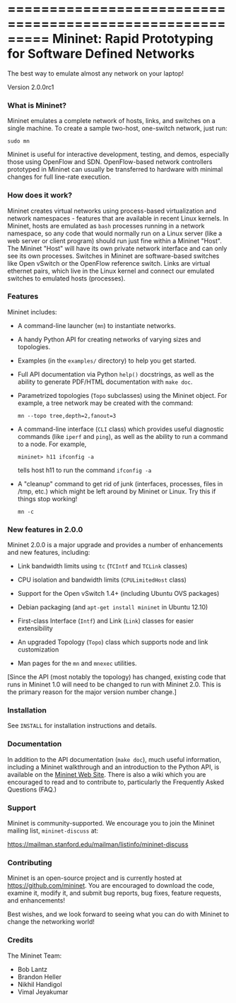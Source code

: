 =========================================================
 Mininet: Rapid Prototyping for Software Defined Networks
=========================================================

The best way to emulate almost any network on your laptop!

Version 2.0.0rc1

### What is Mininet?

Mininet emulates a complete network of hosts, links, and switches
on a single machine.  To create a sample two-host, one-switch network,
just run:

    sudo mn

Mininet is useful for interactive development, testing, and demos,
especially those using OpenFlow and SDN.  OpenFlow-based network
controllers prototyped in Mininet can usually be transferred to
hardware with minimal changes for full line-rate execution.

### How does it work?

Mininet creates virtual networks using process-based virtualization
and network namespaces - features that are available in recent Linux
kernels.  In Mininet, hosts are emulated as `bash` processes running in
a network namespace, so any code that would normally run on a Linux
server (like a web server or client program) should run just fine
within a Mininet "Host".  The Mininet "Host" will have its own private
network interface and can only see its own processes.  Switches in
Mininet are software-based switches like Open vSwitch or the OpenFlow
reference switch.  Links are virtual ethernet pairs, which live in the
Linux kernel and connect our emulated switches to emulated hosts
(processes).

### Features

Mininet includes:

* A command-line launcher (`mn`) to instantiate networks.

* A handy Python API for creating networks of varying sizes and
  topologies.

* Examples (in the `examples/` directory) to help you get started.

* Full API documentation via Python `help()` docstrings, as well as
  the ability to generate PDF/HTML documentation with `make doc`.

* Parametrized topologies (`Topo` subclasses) using the Mininet
  object.  For example, a tree network may be created with the
  command:

  `mn --topo tree,depth=2,fanout=3`

* A command-line interface (`CLI` class) which provides useful
  diagnostic commands (like `iperf` and `ping`), as well as the
  ability to run a command to a node. For example,

  `mininet> h11 ifconfig -a`

  tells host h11 to run the command `ifconfig -a`

* A "cleanup" command to get rid of junk (interfaces, processes, files
  in /tmp, etc.) which might be left around by Mininet or Linux. Try
  this if things stop working!

  `mn -c`

### New features in 2.0.0

Mininet 2.0.0 is a major upgrade and provides
a number of enhancements and new features, including:

* Link bandwidth limits using `tc` (`TCIntf` and `TCLink` classes)

* CPU isolation and bandwidth limits (`CPULimitedHost` class)

* Support for the Open vSwitch 1.4+ (including Ubuntu OVS packages)

* Debian packaging (and `apt-get install mininet` in Ubuntu 12.10)

* First-class Interface (`Intf`) and Link (`Link`) classes for easier
  extensibility

* An upgraded Topology (`Topo`) class which supports node and link
  customization

* Man pages for the `mn` and `mnexec` utilities.

[Since the API (most notably the topology) has changed, existing code
that runs in Mininet 1.0 will need to be changed to run with Mininet
2.0. This is the primary reason for the major version number change.]

### Installation

See `INSTALL` for installation instructions and details.

### Documentation

In addition to the API documentation (`make doc`), much useful
information, including a Mininet walkthrough and an introduction
to the Python API, is available on the
[Mininet Web Site](http://openflow.org/mininet).
There is also a wiki which you are encouraged to read and to
contribute to, particularly the Frequently Asked Questions (FAQ.)

### Support

Mininet is community-supported. We encourage you to join the
Mininet mailing list, `mininet-discuss` at:

<https://mailman.stanford.edu/mailman/listinfo/mininet-discuss>

### Contributing

Mininet is an open-source project and is currently hosted at
<https://github.com/mininet>. You are encouraged to download the code,
examine it, modify it, and submit bug reports, bug fixes, feature
requests, and enhancements!

Best wishes, and we look forward to seeing what you can do with
Mininet to change the networking world!

### Credits

The Mininet Team:

* Bob Lantz
* Brandon Heller
* Nikhil Handigol
* Vimal Jeyakumar
